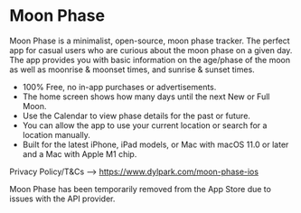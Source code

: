 # Moon Phase

Moon Phase is a minimalist, open-source, moon phase tracker. The perfect app for casual users who are curious about the moon phase on a given day. The app provides you with basic information on the age/phase of the moon as well as moonrise & moonset times, and sunrise & sunset times.

- 100% Free, no in-app purchases or advertisements.
- The home screen shows how many days until the next New or Full Moon.
- Use the Calendar to view phase details for the past or future. 
- You can allow the app to use your current location or search for a location manually. 
- Built for the latest iPhone, iPad models, or Mac with macOS 11.0 or later and a Mac with Apple M1 chip. 

Privacy Policy/T&Cs --> https://www.dylpark.com/moon-phase-ios

Moon Phase has been temporarily removed from the App Store due to issues with the API provider.

